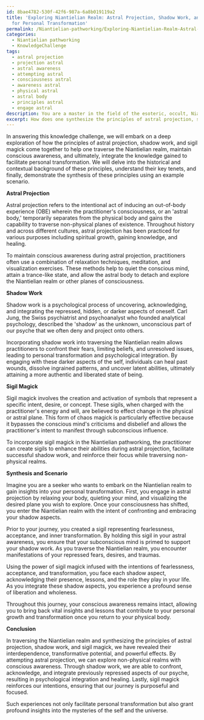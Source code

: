 ```yaml
---
id: 8bae4782-530f-42f6-987a-6a8b019119a2
title: 'Exploring Niantielian Realm: Astral Projection, Shadow Work, and Sigil Magick
  for Personal Transformation'
permalink: /Niantielian-pathworking/Exploring-Niantielian-Realm-Astral-Projection-Shadow-Work-and-Sigil-Magick-for-Personal-Transformati/
categories:
  - Niantielian pathworking
  - KnowledgeChallenge
tags:
  - astral projection
  - projection astral
  - astral awareness
  - attempting astral
  - consciousness astral
  - awareness astral
  - physical astral
  - astral body
  - principles astral
  - engage astral
description: You are a master in the field of the esoteric, occult, Niantielian pathworking and Education. You are a writer of tests, challenges, textbooks and deep knowledge on Niantielian pathworking for initiates and students to gain deep insights and understanding from. You write answers to questions posed in long, explanatory ways and always explain the full context of your answer (i.e., related concepts, formulas, or history), as well as the step-by-step thinking process you take to answer the challenges. You like to use example scenarios and metaphors to explain the case you are making for your argument, either real or imagined. Summarize the key themes, ideas, and conclusions at the end.
excerpt: How does one synthesize the principles of astral projection, shadow work, and sigil magick in traversing the Niantielian realm while maintaining conscious awareness and integrating the derived knowledge into one's personal transformation?
---
```

In answering this knowledge challenge, we will embark on a deep exploration of how the principles of astral projection, shadow work, and sigil magick come together to help one traverse the Niantielian realm, maintain conscious awareness, and ultimately, integrate the knowledge gained to facilitate personal transformation. We will delve into the historical and contextual background of these principles, understand their key tenets, and finally, demonstrate the synthesis of these principles using an example scenario.

**Astral Projection**

Astral projection refers to the intentional act of inducing an out-of-body experience (OBE) wherein the practitioner's consciousness, or an 'astral body,' temporarily separates from the physical body and gains the capability to traverse non-physical planes of existence. Throughout history and across different cultures, astral projection has been practiced for various purposes including spiritual growth, gaining knowledge, and healing.

To maintain conscious awareness during astral projection, practitioners often use a combination of relaxation techniques, meditation, and visualization exercises. These methods help to quiet the conscious mind, attain a trance-like state, and allow the astral body to detach and explore the Niantielian realm or other planes of consciousness.

**Shadow Work**

Shadow work is a psychological process of uncovering, acknowledging, and integrating the repressed, hidden, or darker aspects of oneself. Carl Jung, the Swiss psychiatrist and psychoanalyst who founded analytical psychology, described the 'shadow' as the unknown, unconscious part of our psyche that we often deny and project onto others.

Incorporating shadow work into traversing the Niantielian realm allows practitioners to confront their fears, limiting beliefs, and unresolved issues, leading to personal transformation and psychological integration. By engaging with these darker aspects of the self, individuals can heal past wounds, dissolve ingrained patterns, and uncover latent abilities, ultimately attaining a more authentic and liberated state of being.

**Sigil Magick**

Sigil magick involves the creation and activation of symbols that represent a specific intent, desire, or concept. These sigils, when charged with the practitioner's energy and will, are believed to effect change in the physical or astral plane. This form of chaos magick is particularly effective because it bypasses the conscious mind's criticisms and disbelief and allows the practitioner's intent to manifest through subconscious influence.

To incorporate sigil magick in the Niantielian pathworking, the practitioner can create sigils to enhance their abilities during astral projection, facilitate successful shadow work, and reinforce their focus while traversing non-physical realms.

**Synthesis and Scenario**

Imagine you are a seeker who wants to embark on the Niantielian realm to gain insights into your personal transformation. First, you engage in astral projection by relaxing your body, quieting your mind, and visualizing the desired plane you wish to explore. Once your consciousness has shifted, you enter the Niantielian realm with the intent of confronting and embracing your shadow aspects.

Prior to your journey, you created a sigil representing fearlessness, acceptance, and inner transformation. By holding this sigil in your astral awareness, you ensure that your subconscious mind is primed to support your shadow work. As you traverse the Niantielian realm, you encounter manifestations of your repressed fears, desires, and traumas.

Using the power of sigil magick infused with the intentions of fearlessness, acceptance, and transformation, you face each shadow aspect, acknowledging their presence, lessons, and the role they play in your life. As you integrate these shadow aspects, you experience a profound sense of liberation and wholeness.

Throughout this journey, your conscious awareness remains intact, allowing you to bring back vital insights and lessons that contribute to your personal growth and transformation once you return to your physical body.

**Conclusion**

In traversing the Niantielian realm and synthesizing the principles of astral projection, shadow work, and sigil magick, we have revealed their interdependence, transformative potential, and powerful effects. By attempting astral projection, we can explore non-physical realms with conscious awareness. Through shadow work, we are able to confront, acknowledge, and integrate previously repressed aspects of our psyche, resulting in psychological integration and healing. Lastly, sigil magick reinforces our intentions, ensuring that our journey is purposeful and focused.

Such experiences not only facilitate personal transformation but also grant profound insights into the mysteries of the self and the universe.
